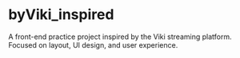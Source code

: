 # byViki_inspired
A front-end practice project inspired by the Viki streaming platform. Focused on layout, UI design, and user experience.
